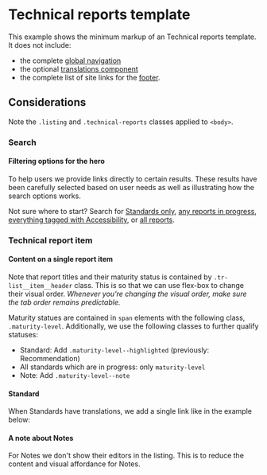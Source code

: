 # Technical reports template

This example shows the minimum markup of an Technical reports template. It does not include:

- the complete [global navigation](../components/navigation.md)
- the optional [translations component](../components/translations.md)
- the complete list of site links for the [footer](../components/footer.md).

<example title="Technical reports page" src="example-pages/tr.html.twig" standalone />

## Considerations

Note the `.listing` and `.technical-reports` classes applied to `<body>`.

### Search

#### Filtering options for the hero

To help users we provide links directly to certain results. These results have been carefully selected based on user needs as well as illustrating how the search options works.  

Not sure where to start? Search for <a href="">Standards only</a>, <a href="">any reports in progress</a>, <a href="">everything tagged with Accessibility</a>, or <a href="">all reports</a>.

<example title="Search options" src="components/tr-search.html.twig" />

### Technical report item

#### Content on a single report item

Note that report titles and their maturity status is contained by `.tr-list__item__header` class. This is so that we can use flex-box to change their visual order. *Whenever you're changing the visual order, make sure the tab order remains predictable.*

Maturity statues are contained in `span` elements with the following class, `.maturity-level`. Additionally, we use the following classes to further qualify statuses:

- Standard: Add `.maturity-level--highlighted` (previously: Recommendation)
- All standards which are in progress: only `maturity-level`
- Note: Add `.maturity-level--note`

#### Standard

When Standards have translations, we add a single link like in the example below:

<example title="A Standard report" src="components/tr-search-results-item-standard.html.twig" />

#### A note about Notes

For Notes we don't show their editors in the listing. This is to reduce the content and visual affordance for Notes.  

<example title="A Note report" src="components/tr-search-results-item-note.html.twig" />
